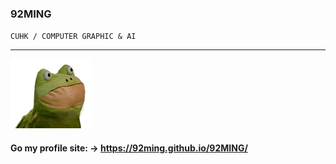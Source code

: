 ### 92MING 
`CUHK / COMPUTER GRAPHIC & AI`
_____________________________________________________________________________
![](/resources/frog.gif) 


#### Go my profile site: -> https://92ming.github.io/92MING/
